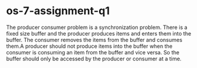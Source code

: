 # os-7-assignment-q1
The producer consumer problem is a synchronization problem. There is a fixed size buffer and the producer produces items and enters them into the buffer. The consumer removes the items from the buffer and consumes them.A producer should not produce items into the buffer when the consumer is consuming an item from the buffer and vice versa. So the buffer should only be accessed by the producer or consumer at a time.
